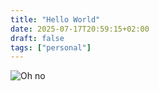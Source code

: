 ```yaml
---
title: "Hello World"
date: 2025-07-17T20:59:15+02:00
draft: false
tags: ["personal"]
---
```


![Oh no](/img/ohno.gif)
